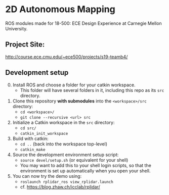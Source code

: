 # 2D Autonomous Mapping

ROS modules made for 18-500: ECE Design Experience at Carnegie Mellon University.

## Project Site:
http://course.ece.cmu.edu/~ece500/projects/s19-teamb4/

## Development setup

0. Install ROS and choose a folder for your catkin workspace.
    - This folder will have several folders in it, including this repo as its
      `src` directory.
1. Clone this repository **with submodules** into the `<workspace>/src`
   directory:
    - `cd <workspace>/`
    - `git clone --recursive <url> src`
2. Initialize a Catkin workspace in the `src` directory:
    - `cd src/`
    - `catkin_init_workspace`
3. Build with catkin:
    - `cd ..` (back into the workspace top-level)
    - `catkin_make`
4. Source the development environment setup script:
    - `source devel/setup.sh` (or equivalent for your shell)
    - You may want to add this to your shell login scripts, so that the
      environment is set up automatically when you open your shell.
5. You can now try the demo using:
    - `roslaunch rplidar_ros view_rplidar.launch`
    - cf. https://blog.zhaw.ch/icclab/rplidar/

